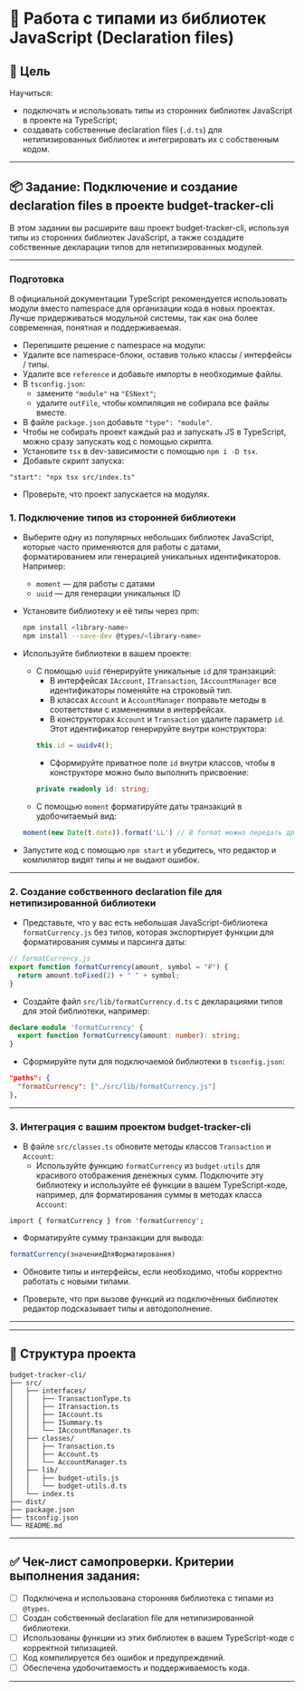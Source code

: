 # 🧠 Работа с типами из библиотек JavaScript (Declaration files)

## 🎯 Цель

Научиться:
- подключать и использовать типы из сторонних библиотек JavaScript в проекте на TypeScript;
- создавать собственные declaration files (`.d.ts`) для нетипизированных библиотек и интегрировать их с собственным кодом.

---

## 📦 Задание: Подключение и создание declaration files в проекте budget-tracker-cli

В этом задании вы расширите ваш проект budget-tracker-cli, используя типы из сторонних библиотек JavaScript, а также создадите собственные декларации типов для нетипизированных модулей.

---

### Подготовка

В официальной документации TypeScript рекомендуется использовать модули вместо namespace для организации кода в новых проектах. Лучше придерживаться модульной системы, так как она более современная, понятная и поддерживаемая. 

- Перепишите решение с namespace на модули:
- Удалите все namespace-блоки, оставив только классы / интерфейсы / типы.
- Удалите все `reference` и добавьте импорты в необходимые файлы.
- В `tsconfig.json`:
  - замените `"module"` на `"ESNext"`;
  - удалите `outFile`, чтобы компиляция не собирала все файлы вместе.
- В файле `package.json` добавьте `"type": "module"`.
- Чтобы не собирать проект каждый раз и запускать JS в TypeScript, можно сразу запускать код с помощью скрипта.
- Установите `tsx` в dev-зависимости с помощью `npm i -D tsx`.
- Добавьте скрипт запуска:
```
"start": "npx tsx src/index.ts"
```
- Проверьте, что проект запускается на модулях.


### 1. Подключение типов из сторонней библиотеки

- Выберите одну из популярных небольших библиотек JavaScript, которые часто применяются для работы с датами, форматированием или генерацией уникальных идентификаторов. Например:
  - `moment` — для работы с датами
  - `uuid` — для генерации уникальных ID

- Установите библиотеку и её типы через npm:
  ```bash
  npm install <library-name>
  npm install --save-dev @types/<library-name>
  ```

- Используйте библиотеки в вашем проекте:
  - С помощью `uuid` генерируйте уникальные `id` для транзакций:
    - В интерфейсах `IAccount`, `ITransaction`, `IAccountManager` все идентификаторы поменяйте на строковый тип.
    - В классах `Account` и `AccountManager` поправьте методы в соответствии с изменениями в интерфейсах.
    - В конструкторах `Account` и `Transaction` удалите параметр `id`. Этот идентификатор генерируйте внутри конструктора:
    ```ts
    this.id = uuidv4();
    ```
    - Сформируйте приватное поле `id` внутри классов, чтобы в конструкторе можно было выполнить присвоение:
    ```ts
    private readonly id: string;
    ```
  - С помощью `moment` форматируйте даты транзакций в удобочитаемый вид:
  ```ts
  moment(new Date(t.date)).format('LL') // В format можно передать другую строку в зависимости от типа формата
  ```

- Запустите код с помощью `npm start` и убедитесь, что редактор и компилятор видят типы и не выдают ошибок.

---

### 2. Создание собственного declaration file для нетипизированной библиотеки

- Представьте, что у вас есть небольшая JavaScript-библиотека `formatCurrency.js` без типов, которая экспортирует функции для форматирования суммы и парсинга даты:

```js
// formatCurrency.js
export function formatCurrency(amount, symbol = "₽") {
  return amount.toFixed(2) + " " + symbol;
}
```

- Создайте файл `src/lib/formatCurrency.d.ts` с декларациями типов для этой библиотеки, например:

```ts
declare module 'formatCurrency' {
  export function formatCurrency(amount: number): string;
}
```

- Сформируйте пути для подключаемой библиотеки в `tsconfig.json`:
```json
"paths": {
  "formatCurrency": ["./src/lib/formatCurrency.js"]
},
```

---

### 3. Интеграция с вашим проектом budget-tracker-cli

- В файле `src/classes.ts` обновите методы классов `Transaction` и `Account`:
  - Используйте функцию `formatCurrency` из `budget-utils` для красивого отображения денежных сумм. Подключите эту библиотеку и используйте её функции в вашем TypeScript-коде, например, для форматирования суммы в методах класса `Account`:
```
import { formatCurrency } from 'formatCurrency';
```
  - Форматируйте сумму транзакции для вывода:
```ts
formatCurrency(значениеДляФорматирования)
```

- Обновите типы и интерфейсы, если необходимо, чтобы корректно работать с новыми типами.

- Проверьте, что при вызове функций из подключённых библиотек редактор подсказывает типы и автодополнение.

---

---

## 📁 Структура проекта 

```
budget-tracker-cli/
├── src/
│   ├── interfaces/
│   │   ├── TransactionType.ts
│   │   ├── ITransaction.ts
│   │   ├── IAccount.ts
│   │   ├── ISummary.ts
│   │   └── IAccountManager.ts
│   ├── classes/
│   │   ├── Transaction.ts
│   │   ├── Account.ts
│   │   └── AccountManager.ts
│   ├── lib/
│   │   ├── budget-utils.js
│   │   └── budget-utils.d.ts
│   └── index.ts
├── dist/
├── package.json
├── tsconfig.json
└── README.md
```

---

## ✅ Чек-лист самопроверки. Критерии выполнения задания:

- [ ] Подключена и использована сторонняя библиотека с типами из `@types`.
- [ ] Создан собственный declaration file для нетипизированной библиотеки.
- [ ] Использованы функции из этих библиотек в вашем TypeScript-коде с корректной типизацией.
- [ ] Код компилируется без ошибок и предупреждений.
- [ ] Обеспечена удобочитаемость и поддерживаемость кода.

---
